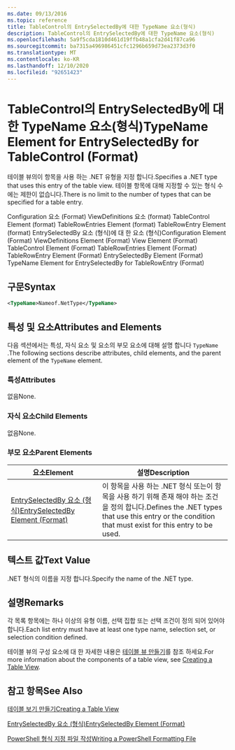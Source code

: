 ```yaml
---
ms.date: 09/13/2016
ms.topic: reference
title: TableControl의 EntrySelectedBy에 대한 TypeName 요소(형식)
description: TableControl의 EntrySelectedBy에 대한 TypeName 요소(형식)
ms.openlocfilehash: 5a9f5cda1810d461d19ffb48a1cfa2d41f87ca96
ms.sourcegitcommit: ba7315a496986451cfc1296b659d73ea2373d3f0
ms.translationtype: MT
ms.contentlocale: ko-KR
ms.lasthandoff: 12/10/2020
ms.locfileid: "92651423"
---
```

# <a name="typename-element-for-entryselectedby-for-tablecontrol-format"></a><span data-ttu-id="dbf00-103">TableControl의 EntrySelectedBy에 대한 TypeName 요소(형식)</span><span class="sxs-lookup"><span data-stu-id="dbf00-103">TypeName Element for EntrySelectedBy for TableControl (Format)</span></span>

<span data-ttu-id="dbf00-104">테이블 뷰의이 항목을 사용 하는 .NET 유형을 지정 합니다.</span><span class="sxs-lookup"><span data-stu-id="dbf00-104">Specifies a .NET type that uses this entry of the table view.</span></span> <span data-ttu-id="dbf00-105">테이블 항목에 대해 지정할 수 있는 형식 수에는 제한이 없습니다.</span><span class="sxs-lookup"><span data-stu-id="dbf00-105">There is no limit to the number of types that can be specified for a table entry.</span></span>

<span data-ttu-id="dbf00-106">Configuration 요소 (Format) ViewDefinitions 요소 (format) TableControl Element (format) TableRowEntries Element (format) TableRowEntry Element (format) EntrySelectedBy 요소 (형식)에 대 한 요소 (형식)</span><span class="sxs-lookup"><span data-stu-id="dbf00-106">Configuration Element (Format) ViewDefinitions Element (Format) View Element (Format) TableControl Element (Format) TableRowEntries Element (Format) TableRowEntry Element (Format) EntrySelectedBy Element (Format) TypeName Element for EntrySelectedBy for TableRowEntry (Format)</span></span>

## <a name="syntax"></a><span data-ttu-id="dbf00-107">구문</span><span class="sxs-lookup"><span data-stu-id="dbf00-107">Syntax</span></span>

```xml
<TypeName>Nameof.NetType</TypeName>
```

## <a name="attributes-and-elements"></a><span data-ttu-id="dbf00-108">특성 및 요소</span><span class="sxs-lookup"><span data-stu-id="dbf00-108">Attributes and Elements</span></span>

<span data-ttu-id="dbf00-109">다음 섹션에서는 특성, 자식 요소 및 요소의 부모 요소에 대해 설명 합니다 `TypeName` .</span><span class="sxs-lookup"><span data-stu-id="dbf00-109">The following sections describe attributes, child elements, and the parent element of the `TypeName` element.</span></span>

### <a name="attributes"></a><span data-ttu-id="dbf00-110">특성</span><span class="sxs-lookup"><span data-stu-id="dbf00-110">Attributes</span></span>

<span data-ttu-id="dbf00-111">없음</span><span class="sxs-lookup"><span data-stu-id="dbf00-111">None.</span></span>

### <a name="child-elements"></a><span data-ttu-id="dbf00-112">자식 요소</span><span class="sxs-lookup"><span data-stu-id="dbf00-112">Child Elements</span></span>

<span data-ttu-id="dbf00-113">없음</span><span class="sxs-lookup"><span data-stu-id="dbf00-113">None.</span></span>

### <a name="parent-elements"></a><span data-ttu-id="dbf00-114">부모 요소</span><span class="sxs-lookup"><span data-stu-id="dbf00-114">Parent Elements</span></span>

|<span data-ttu-id="dbf00-115">요소</span><span class="sxs-lookup"><span data-stu-id="dbf00-115">Element</span></span>|<span data-ttu-id="dbf00-116">설명</span><span class="sxs-lookup"><span data-stu-id="dbf00-116">Description</span></span>|
|-------------|-----------------|
|[<span data-ttu-id="dbf00-117">EntrySelectedBy 요소 (형식)</span><span class="sxs-lookup"><span data-stu-id="dbf00-117">EntrySelectedBy Element (Format)</span></span>](./entryselectedby-element-for-tablerowentry-for-tablecontrol-format.md)|<span data-ttu-id="dbf00-118">이 항목을 사용 하는 .NET 형식 또는이 항목을 사용 하기 위해 존재 해야 하는 조건을 정의 합니다.</span><span class="sxs-lookup"><span data-stu-id="dbf00-118">Defines the .NET types that use this entry or the condition that must exist for this entry to be used.</span></span>|

## <a name="text-value"></a><span data-ttu-id="dbf00-119">텍스트 값</span><span class="sxs-lookup"><span data-stu-id="dbf00-119">Text Value</span></span>

<span data-ttu-id="dbf00-120">.NET 형식의 이름을 지정 합니다.</span><span class="sxs-lookup"><span data-stu-id="dbf00-120">Specify the name of the .NET type.</span></span>

## <a name="remarks"></a><span data-ttu-id="dbf00-121">설명</span><span class="sxs-lookup"><span data-stu-id="dbf00-121">Remarks</span></span>

<span data-ttu-id="dbf00-122">각 목록 항목에는 하나 이상의 유형 이름, 선택 집합 또는 선택 조건이 정의 되어 있어야 합니다.</span><span class="sxs-lookup"><span data-stu-id="dbf00-122">Each list entry must have at least one type name, selection set, or selection condition defined.</span></span>

<span data-ttu-id="dbf00-123">테이블 뷰의 구성 요소에 대 한 자세한 내용은 [테이블 뷰 만들기](./creating-a-table-view.md)를 참조 하세요.</span><span class="sxs-lookup"><span data-stu-id="dbf00-123">For more information about the components of a table view, see [Creating a Table View](./creating-a-table-view.md).</span></span>

## <a name="see-also"></a><span data-ttu-id="dbf00-124">참고 항목</span><span class="sxs-lookup"><span data-stu-id="dbf00-124">See Also</span></span>

[<span data-ttu-id="dbf00-125">테이블 보기 만들기</span><span class="sxs-lookup"><span data-stu-id="dbf00-125">Creating a Table View</span></span>](./creating-a-table-view.md)

[<span data-ttu-id="dbf00-126">EntrySelectedBy 요소 (형식)</span><span class="sxs-lookup"><span data-stu-id="dbf00-126">EntrySelectedBy Element (Format)</span></span>](./entryselectedby-element-for-tablerowentry-for-tablecontrol-format.md)

[<span data-ttu-id="dbf00-127">PowerShell 형식 지정 파일 작성</span><span class="sxs-lookup"><span data-stu-id="dbf00-127">Writing a PowerShell Formatting File</span></span>](./writing-a-powershell-formatting-file.md)
